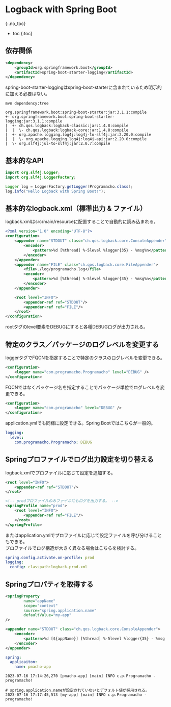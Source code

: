 # Logback with Spring Boot
{:.no_toc}

* toc
{:toc}

## 依存関係
```xml
<dependency>
    <groupId>org.springframework.boot</groupId>
    <artifactId>spring-boot-starter-logging</artifactId>
</dependency>
```

spring-boot-starter-loggingはspring-boot-starterに含まれているため明示的に加える必要はない。

```shell
mvn dependency:tree

org.springframework.boot:spring-boot-starter:jar:3.1.1:compile
+- org.springframework.boot:spring-boot-starter-logging:jar:3.1.1:compile
|  +- ch.qos.logback:logback-classic:jar:1.4.8:compile
|  |  \- ch.qos.logback:logback-core:jar:1.4.8:compile
|  +- org.apache.logging.log4j:log4j-to-slf4j:jar:2.20.0:compile
|  |  \- org.apache.logging.log4j:log4j-api:jar:2.20.0:compile
|  \- org.slf4j:jul-to-slf4j:jar:2.0.7:compile
```

## 基本的なAPI
```java
import org.slf4j.Logger;
import org.slf4j.LoggerFactory;

Logger log = LoggerFactory.getLogger(Programacho.class);
log.info("Hello Logback with Spring Boot!");
```

## 基本的なlogback.xml（標準出力 & ファイル）
logback.xmlはsrc/main/resourceに配置することで自動的に読み込まれる。

```xml
<?xml version="1.0" encoding="UTF-8"?>
<configuration>
    <appender name="STDOUT" class="ch.qos.logback.core.ConsoleAppender">
        <encoder>
            <pattern>%d [%thread] %-5level %logger{35} - %msg%n</pattern>
        </encoder>
    </appender>
    <appender name="FILE" class="ch.qos.logback.core.FileAppender">
        <file>./log/programacho.log</file>
        <encoder>
            <pattern>%d [%thread] %-5level %logger{35} - %msg%n</pattern>
        </encoder>
    </appender>

    <root level="INFO">
        <appender-ref ref="STDOUT"/>
        <appender-ref ref="FILE"/>
    </root>
</configuration>
```

rootタグのlevel要素をDEBUGにすると各種DEBUGログが出力される。

## 特定のクラス／パッケージのログレベルを変更する
loggerタグでFQCNを指定することで特定のクラスのログレベルを変更できる。

```xml
<configuration>
    <logger name="com.programacho.Programacho" level="DEBUG" />
</configuration>
```

FQCNではなくパッケージ名を指定することでパッケージ単位でログレベルを変更できる。

```xml
<configuration>
    <logger name="com.programacho" level="DEBUG" />
</configuration>
```

application.ymlでも同様に設定できる。Spring Bootではこちらが一般的。
```yml
logging:
  level:
    com.programacho.Programacho: DEBUG
```

## Springプロファイルでログ出力設定を切り替える
logback.xmlでプロファイルに応じて設定を追加する。

```xml
<root level="INFO">
    <appender-ref ref="STDOUT"/>
</root>

<!-- prodプロファイルのみファイルにもログを出力する。 -->
<springProfile name="prod">
    <root level="INFO">
        <appender-ref ref="FILE"/>
    </root>
</springProfile>
```

またはapplication.ymlでプロファイルに応じて設定ファイルを呼び分けることもできる。  
プロファイルでログ構造が大きく異なる場合はこちらを検討する。

```yml
spring.config.activate.on-profile: prod
logging:
  config: classpath:logback-prod.xml
```

## Springプロパティを取得する
```xml
<springProperty
        name="appName"
        scope="context"
        source="spring.application.name"
        defaultValue="my-app"
/>

<appender name="STDOUT" class="ch.qos.logback.core.ConsoleAppender">
    <encoder>
        <pattern>%d [${appName}] [%thread] %-5level %logger{35} - %msg %n</pattern>
    </encoder>
</appender>
```

```yml
spring:
  applicaiton:
    name: pmacho-app
```

```
2023-07-16 17:14:26,270 [pmacho-app] [main] INFO c.p.Programacho - programacho!

# spring.application.nameが設定されていないとデフォルト値が採用される。
2023-07-16 17:17:45,513 [my-app] [main] INFO c.p.Programacho - programacho! 
```
